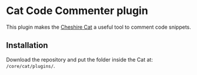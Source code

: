 # Cat Code Commenter plugin

This plugin makes the [Cheshire Cat](https://github.com/cheshire-cat-ai/core) a useful tool to comment code snippets.

## Installation

Download the repository and put the folder inside the Cat at: `/core/cat/plugins/`.